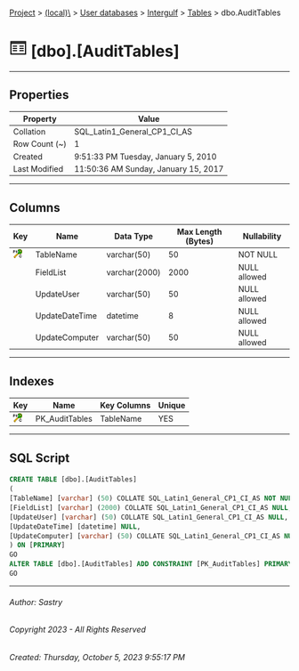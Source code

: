 #### 

[Project](../../../../index.md) > [(local)\\](../../../index.md) > [User databases](../../index.md) > [Intergulf](../index.md) > [Tables](Tables.md) > dbo.AuditTables

# ![Tables](../../../../Images/Table32.png) [dbo].[AuditTables]

---

## <a name="#properties"></a>Properties

| Property | Value |
|---|---|
| Collation | SQL_Latin1_General_CP1_CI_AS |
| Row Count (~) | 1 |
| Created | 9:51:33 PM Tuesday, January 5, 2010 |
| Last Modified | 11:50:36 AM Sunday, January 15, 2017 |


---

## <a name="#columns"></a>Columns

| Key | Name | Data Type | Max Length (Bytes) | Nullability |
|---|---|---|---|---|
| [![Cluster Primary Key PK_AuditTables: TableName](../../../../Images/pkcluster.png)](#indexes) | TableName | varchar(50) | 50 | NOT NULL |
|  | FieldList | varchar(2000) | 2000 | NULL allowed |
|  | UpdateUser | varchar(50) | 50 | NULL allowed |
|  | UpdateDateTime | datetime | 8 | NULL allowed |
|  | UpdateComputer | varchar(50) | 50 | NULL allowed |


---

## <a name="#indexes"></a>Indexes

| Key | Name | Key Columns | Unique |
|---|---|---|---|
| [![Cluster Primary Key PK_AuditTables: TableName](../../../../Images/pkcluster.png)](#indexes) | PK_AuditTables | TableName | YES |


---

## <a name="#sqlscript"></a>SQL Script

```sql
CREATE TABLE [dbo].[AuditTables]
(
[TableName] [varchar] (50) COLLATE SQL_Latin1_General_CP1_CI_AS NOT NULL,
[FieldList] [varchar] (2000) COLLATE SQL_Latin1_General_CP1_CI_AS NULL,
[UpdateUser] [varchar] (50) COLLATE SQL_Latin1_General_CP1_CI_AS NULL,
[UpdateDateTime] [datetime] NULL,
[UpdateComputer] [varchar] (50) COLLATE SQL_Latin1_General_CP1_CI_AS NULL
) ON [PRIMARY]
GO
ALTER TABLE [dbo].[AuditTables] ADD CONSTRAINT [PK_AuditTables] PRIMARY KEY CLUSTERED ([TableName]) ON [PRIMARY]
GO

```


---

###### Author:  Sastry

###### Copyright 2023 - All Rights Reserved

###### Created: Thursday, October 5, 2023 9:55:17 PM

